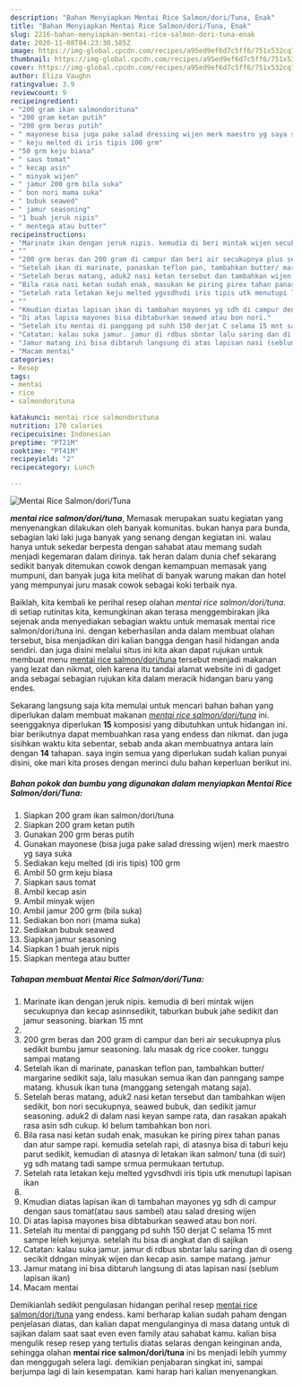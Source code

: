 ```yaml
---
description: "Bahan Menyiapkan Mentai Rice Salmon/dori/Tuna, Enak"
title: "Bahan Menyiapkan Mentai Rice Salmon/dori/Tuna, Enak"
slug: 2216-bahan-menyiapkan-mentai-rice-salmon-dori-tuna-enak
date: 2020-11-08T04:23:30.585Z
image: https://img-global.cpcdn.com/recipes/a95ed9ef6d7c5ff6/751x532cq70/mentai-rice-salmondorituna-foto-resep-utama.jpg
thumbnail: https://img-global.cpcdn.com/recipes/a95ed9ef6d7c5ff6/751x532cq70/mentai-rice-salmondorituna-foto-resep-utama.jpg
cover: https://img-global.cpcdn.com/recipes/a95ed9ef6d7c5ff6/751x532cq70/mentai-rice-salmondorituna-foto-resep-utama.jpg
author: Eliza Vaughn
ratingvalue: 3.9
reviewcount: 9
recipeingredient:
- "200 gram ikan salmondorituna"
- "200 gram ketan putih"
- "200 grm beras putih"
- " mayonese bisa juga pake salad dressing wijen merk maestro yg saya suka"
- " keju melted di iris tipis 100 grm"
- "50 grm keju biasa"
- " saus tomat"
- " kecap asin"
- " minyak wijen"
- " jamur 200 grm bila suka"
- " bon nori mama suka"
- " bubuk seawed"
- " jamur seasoning"
- "1 buah jeruk nipis"
- " mentega atau butter"
recipeinstructions:
- "Marinate ikan dengan jeruk nipis. kemudia di beri mintak wijen secukupnya dan kecap asinnsedikit, taburkan bubuk jahe sedikit dan jamur seasoning. biarkan 15 mnt"
- ""
- "200 grm beras dan 200 gram di campur dan beri air secukupnya plus sedikit bumbu jamur seasoning. lalu masak dg rice cooker. tunggu sampai matang"
- "Setelah ikan di marinate, panaskan teflon pan, tambahkan butter/ margarine sedikit saja, lalu masukan semua ikan dan panngang sampe matang. khusuk ikan tuna (manggang setengah matang saja)."
- "Setelah beras matang, aduk2 nasi ketan tersebut dan tambahkan wijen sedikit, bon nori secukupnya, seawed bubuk, dan sedikit jamur seasoning. aduk2 di dalam nasi keyan sampe rata, dan rasakan apakah rasa asin sdh cukup. kl belum tambahkan bon nori."
- "Bila rasa nasi ketan sudah enak, masukan ke piring pirex tahan panas dan atur sampe rapi. kemudia setelah rapi, di atasnya bisa di taburi keju parut sedikit, kemudian di atasnya di letakan ikan salmon/ tuna (di suir) yg sdh matang tadi sampe srmua permukaan tertutup."
- "Setelah rata letakan keju melted ygvsdhvdi iris tipis utk menutupi lapisan ikan"
- ""
- "Kmudian diatas lapisan ikan di tambahan mayones yg sdh di campur dengan saus tomat(atau saus sambel) atau salad dresing wijen"
- "Di atas lapisa mayones bisa dibtaburkan seawed atau bon nori."
- "Setelah itu mentai di panggang pd suhh 150 derjat C selama 15 mnt sampe leleh kejunya. setelah itu bisa di angkat dan di sajikan"
- "Catatan: kalau suka jamur. jamur di rdbus sbntar lalu saring dan di oseng secikit ddngan minyak wijen dan kecap asin. sampe matang. jamur"
- "Jamur matang ini bisa dibtaruh langsung di atas lapisan nasi (seblum lapisan ikan)"
- "Macam mentai"
categories:
- Resep
tags:
- mentai
- rice
- salmondorituna

katakunci: mentai rice salmondorituna 
nutrition: 170 calories
recipecuisine: Indonesian
preptime: "PT21M"
cooktime: "PT41M"
recipeyield: "2"
recipecategory: Lunch

---
```



![Mentai Rice Salmon/dori/Tuna](https://img-global.cpcdn.com/recipes/a95ed9ef6d7c5ff6/751x532cq70/mentai-rice-salmondorituna-foto-resep-utama.jpg)

<b><i>mentai rice salmon/dori/tuna</i></b>, Memasak merupakan suatu kegiatan yang menyenangkan dilakukan oleh banyak komunitas. bukan hanya para bunda, sebagian laki laki juga banyak yang senang dengan kegiatan ini. walau hanya untuk sekedar berpesta dengan sahabat atau memang sudah menjadi kegemaran dalam dirinya. tak heran dalam dunia chef sekarang sedikit banyak ditemukan cowok dengan kemampuan memasak yang mumpuni, dan banyak juga kita melihat di banyak warung makan dan hotel yang mempunyai juru masak cowok sebagai koki terbaik nya.

Baiklah, kita kembali ke perihal resep olahan <i>mentai rice salmon/dori/tuna</i>. di setiap rutinitas kita, kemungkinan akan terasa menggembirakan jika sejenak anda menyediakan sebagian waktu untuk memasak mentai rice salmon/dori/tuna ini. dengan keberhasilan anda dalam membuat olahan tersebut, bisa menjadikan diri kalian bangga dengan hasil hidangan anda sendiri. dan juga disini melalui situs ini kita akan dapat rujukan untuk membuat menu <u>mentai rice salmon/dori/tuna</u> tersebut menjadi makanan yang lezat dan nikmat, oleh karena itu tandai alamat website ini di gadget anda sebagai sebagian rujukan kita dalam meracik hidangan baru yang endes.




Sekarang langsung saja kita memulai untuk mencari bahan bahan yang diperlukan dalam membuat makanan <u><i>mentai rice salmon/dori/tuna</i></u> ini. seenggaknya diperlukan <b>15</b> komposisi yang dibutuhkan untuk hidangan ini. biar berikutnya dapat membuahkan rasa yang endess dan nikmat. dan juga sisihkan waktu kita sebentar, sebab anda akan membuatnya antara lain dengan <b>14</b> tahapan. saya ingin semua yang diperlukan sudah kalian punyai disini, oke mari kita proses dengan merinci dulu bahan keperluan berikut ini.

<!--inarticleads1-->

##### Bahan pokok dan bumbu yang digunakan dalam menyiapkan Mentai Rice Salmon/dori/Tuna:

1. Siapkan 200 gram ikan salmon/dori/tuna
1. Siapkan 200 gram ketan putih
1. Gunakan 200 grm beras putih
1. Gunakan  mayonese (bisa juga pake salad dressing wijen) merk maestro yg saya suka
1. Sediakan  keju melted (di iris tipis) 100 grm
1. Ambil 50 grm keju biasa
1. Siapkan  saus tomat
1. Ambil  kecap asin
1. Ambil  minyak wijen
1. Ambil  jamur 200 grm (bila suka)
1. Sediakan  bon nori (mama suka)
1. Sediakan  bubuk seawed
1. Siapkan  jamur seasoning
1. Siapkan 1 buah jeruk nipis
1. Siapkan  mentega atau butter




<!--inarticleads2-->

##### Tahapan membuat Mentai Rice Salmon/dori/Tuna:

1. Marinate ikan dengan jeruk nipis. kemudia di beri mintak wijen secukupnya dan kecap asinnsedikit, taburkan bubuk jahe sedikit dan jamur seasoning. biarkan 15 mnt
1. 
1. 200 grm beras dan 200 gram di campur dan beri air secukupnya plus sedikit bumbu jamur seasoning. lalu masak dg rice cooker. tunggu sampai matang
1. Setelah ikan di marinate, panaskan teflon pan, tambahkan butter/ margarine sedikit saja, lalu masukan semua ikan dan panngang sampe matang. khusuk ikan tuna (manggang setengah matang saja).
1. Setelah beras matang, aduk2 nasi ketan tersebut dan tambahkan wijen sedikit, bon nori secukupnya, seawed bubuk, dan sedikit jamur seasoning. aduk2 di dalam nasi keyan sampe rata, dan rasakan apakah rasa asin sdh cukup. kl belum tambahkan bon nori.
1. Bila rasa nasi ketan sudah enak, masukan ke piring pirex tahan panas dan atur sampe rapi. kemudia setelah rapi, di atasnya bisa di taburi keju parut sedikit, kemudian di atasnya di letakan ikan salmon/ tuna (di suir) yg sdh matang tadi sampe srmua permukaan tertutup.
1. Setelah rata letakan keju melted ygvsdhvdi iris tipis utk menutupi lapisan ikan
1. 
1. Kmudian diatas lapisan ikan di tambahan mayones yg sdh di campur dengan saus tomat(atau saus sambel) atau salad dresing wijen
1. Di atas lapisa mayones bisa dibtaburkan seawed atau bon nori.
1. Setelah itu mentai di panggang pd suhh 150 derjat C selama 15 mnt sampe leleh kejunya. setelah itu bisa di angkat dan di sajikan
1. Catatan: kalau suka jamur. jamur di rdbus sbntar lalu saring dan di oseng secikit ddngan minyak wijen dan kecap asin. sampe matang. jamur
1. Jamur matang ini bisa dibtaruh langsung di atas lapisan nasi (seblum lapisan ikan)
1. Macam mentai




Demikianlah sedikit pengulasan hidangan perihal resep <u>mentai rice salmon/dori/tuna</u> yang endess. kami berharap kalian sudah paham dengan penjelasan diatas, dan kalian dapat mengulanginya di masa datang untuk di sajikan dalam saat saat even even family atau sahabat kamu. kalian bisa mengulik resep resep yang tertulis diatas selaras dengan keinginan anda, sehingga olahan <b>mentai rice salmon/dori/tuna</b> ini bs menjadi lebih yummy dan menggugah selera lagi. demikian penjabaran singkat ini, sampai berjumpa lagi di lain kesempatan. kami harap hari kalian menyenangkan.
